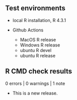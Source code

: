 ## Test environments
* local R installation, R 4.3.1

* Github Actions
  + MacOS R release
  + Windows R release
  + ubuntu R devel
  + ubuntu R release
  
## R CMD check results

0 errors | 0 warnings | 1 note

* This is a new release.
